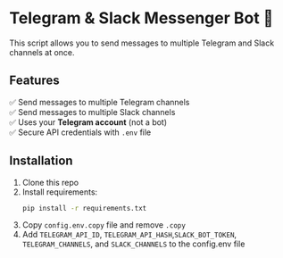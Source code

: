 # Telegram & Slack Messenger Bot 🚀

This script allows you to send messages to multiple Telegram and Slack channels at once.

## Features
✅ Send messages to multiple Telegram channels  
✅ Send messages to multiple Slack channels  
✅ Uses your **Telegram account** (not a bot)  
✅ Secure API credentials with `.env` file  

## Installation
1. Clone this repo
2. Install requirements:
   ```bash
   pip install -r requirements.txt 
   ```
3. Copy ```config.env.copy``` file and remove ```.copy```
4. Add ```TELEGRAM_API_ID```, ```TELEGRAM_API_HASH```,```SLACK_BOT_TOKEN```, ```TELEGRAM_CHANNELS```, and ```SLACK_CHANNELS``` to the config.env file
